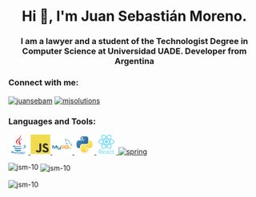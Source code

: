 <h1 align="center">Hi 👋, I'm Juan Sebastián Moreno.</h1>
<h3 align="center">I am a lawyer and a student of the Technologist Degree in Computer Science at Universidad UADE. Developer from Argentina </h3>


<h3 align="left">Connect with me:</h3>
<p align="left">
<a href="https://instagram.com/juansebam" target="blank"><img align="center" src="https://raw.githubusercontent.com/rahuldkjain/github-profile-readme-generator/master/src/images/icons/Social/instagram.svg" alt="juansebam" height="30" width="40" /></a>
<a href="https://www.behance.net/mjsolutions" target="blank"><img align="center" src="https://raw.githubusercontent.com/rahuldkjain/github-profile-readme-generator/master/src/images/icons/Social/behance.svg" alt="mjsolutions" height="30" width="40" /></a>
</p>

<h3 align="left">Languages and Tools:</h3>
<a href="https://www.java.com" target="_blank" rel="noreferrer"> <img src="https://raw.githubusercontent.com/devicons/devicon/master/icons/java/java-original.svg" alt="java" width="40" height="40"/> </a> <a href="https://developer.mozilla.org/en-US/docs/Web/JavaScript" target="_blank" rel="noreferrer"> <img src="https://raw.githubusercontent.com/devicons/devicon/master/icons/javascript/javascript-original.svg" alt="javascript" width="40" height="40"/> </a> <a href="https://www.mysql.com/" target="_blank" rel="noreferrer"> <img src="https://raw.githubusercontent.com/devicons/devicon/master/icons/mysql/mysql-original-wordmark.svg" alt="mysql" width="40" height="40"/> </a> <a href="https://www.python.org" target="_blank" rel="noreferrer"> <img src="https://raw.githubusercontent.com/devicons/devicon/master/icons/python/python-original.svg" alt="python" width="40" height="40"/> </a> <a href="https://reactjs.org/" target="_blank" rel="noreferrer"> <img src="https://raw.githubusercontent.com/devicons/devicon/master/icons/react/react-original-wordmark.svg" alt="react" width="40" height="40"/> </a> <a href="https://spring.io/" target="_blank" rel="noreferrer"> <img src="https://www.vectorlogo.zone/logos/springio/springio-icon.svg" alt="spring" width="40" height="40"/> </a> </p>

<p><img align="left" src="https://github-readme-stats.vercel.app/api/top-langs?username=jsm-10&show_icons=true&locale=en&layout=compact" alt="jsm-10" /></p>

<p>&nbsp;<img align="center" src="https://github-readme-stats.vercel.app/api?username=jsm-10&show_icons=true&locale=en" alt="jsm-10" /></p>

<p><img align="center" src="https://github-readme-streak-stats.herokuapp.com/?user=jsm-10&" alt="jsm-10" /></p>
